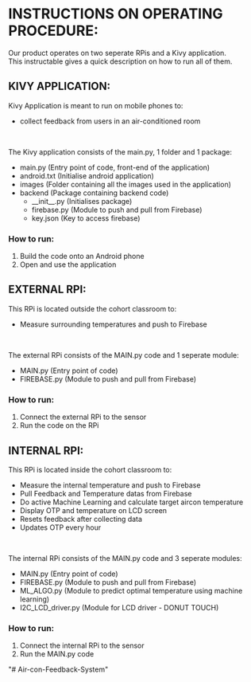 <h1>INSTRUCTIONS ON OPERATING PROCEDURE:</h1>

<p>Our product operates on two seperate RPis and a Kivy application.
<br/>This instructable gives a quick description on how to run all of them.</p>

<h2>KIVY APPLICATION:</h2>
<p>Kivy Application is meant to run on mobile phones to:
<ul>
	<li>collect feedback from users in an air-conditioned room</li>
</ul>
</p>
<br/>
<p>The Kivy application consists of the main.py, 1 folder and 1 package:
<ul>
	<li>main.py (Entry point of code, front-end of the application)</li>
	<li>android.txt (Initialise android application)</li>
	<li>images (Folder containing all the images used in the application)</li>
	<li>backend (Package containing backend code)
		<ul>
			<li>__init__.py (Initialises package)</li>
			<li>firebase.py (Module to push and pull from Firebase)</li>
			<li>key.json (Key to access firebase)</li>
		</ul>
	</li>
</ul>
</p>
<h3>How to run: </h3>
<ol>
	<li>Build the code onto an Android phone</li>
	<li>Open and use the application</li>
</ol>
</p>

<h2>EXTERNAL RPI:</h2>
<p>
This RPi is located outside the cohort classroom to:
<ul>
	<li>Measure surrounding temperatures and push to Firebase</li>
</ul>
</p>
<br/>
<p>The external RPi consists of the MAIN.py code and 1 seperate module:
<ul>
	<li>MAIN.py (Entry point of code)</li>
	<li>FIREBASE.py (Module to push and pull from Firebase)</li>
</ul>
<h3>How to run: </h3>
<ol>
	<li>Connect the external RPi to the sensor</li>
	<li>Run the code on the RPi</li>
</ol>

<h2>INTERNAL RPI:</h2>
<p>This RPi is located inside the cohort classroom to:
<ul>
	<li>Measure the internal temperature and push to Firebase</li>
	<li>Pull Feedback and Temperature datas from Firebase</li>
	<li>Do active Machine Learning and calculate target aircon temperature</li>
	<li>Display OTP and temperature on LCD screen</li>
	<li>Resets feedback after collecting data</li>
	<li>Updates OTP every hour</li>
</ul>
</p>
<br/>
<p>The internal RPi consists of the MAIN.py code and 3 seperate modules:
<ul>
	<li>MAIN.py (Entry point of code)</li>
	<li>FIREBASE.py (Module to push and pull from Firebase)</li>
	<li>ML_ALGO.py (Module to predict optimal temperature using machine learning)</li>
	<li>I2C_LCD_driver.py (Module for LCD driver - DONUT TOUCH)</li>
</ul>
<h3>How to run: </h3>
<ol>
	<li>Connect the internal RPi to the sensor</li>
	<li>Run the MAIN.py code</li>
</ol>
"# Air-con-Feedback-System" 
